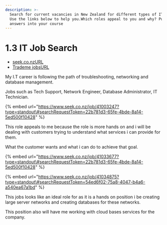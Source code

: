 ```yaml
---
description: >-
  Search for current vacancies in New Zealand for different types of IT roles.
  Use the links below to help you.Which roles appeal to you and why? Put your
  answers into your course
---
```


# 1.3 IT Job Search

* [seek.co.nzURL](https://ecampus.nmit.ac.nz/moodle/mod/url/view.php?id=906798)
* [Trademe jobsURL](https://ecampus.nmit.ac.nz/moodle/mod/url/view.php?id=906799)

My I.T career is following the path of troubleshooting, networking and database management.

Jobs such as Tech Support, Network Engineer, Database Administrator, IT Technician. 

{% embed url="https://www.seek.co.nz/job/41003247?type=standout\#searchRequestToken=22b781d3-65fe-4bde-8a14-5ed500f10428" %}

This role appeals to me because the role is more hands on and i will be dealing with customers trying to understand what services i can provide for them. 

What the customer wants and what i can do to achieve that goal.

{% embed url="https://www.seek.co.nz/job/41033677?type=standout\#searchRequestToken=22b781d3-65fe-4bde-8a14-5ed500f10428" %}

{% embed url="https://www.seek.co.nz/job/41034875?type=standout\#searchRequestToken=54ed6f02-75a8-4047-b4a6-a540ea67a1bd" %}



This jobs looks like an ideal role for as it is a hands on position i be creating large server networks and creating databases for these networks. 

This position also will have me working with cloud bases services for the company.



